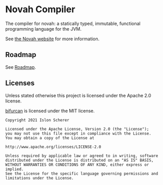 # Novah Compiler

The compiler for novah: a statically typed, immutable, functional programming language for the JVM.

See [the Novah website](https://novahlang.github.io/) for more information.

## Roadmap

See [Roadmap](https://github.com/stackoverflow/novah/blob/master/ROADMAP.md).

## Licenses

Unless stated otherwise this project is licensed under the Apache 2.0 license.

[bifurcan](https://github.com/lacuna/bifurcan) is licensed under the MIT license.

    Copyright 2021 Islon Scherer
    
    Licensed under the Apache License, Version 2.0 (the "License");
    you may not use this file except in compliance with the License.
    You may obtain a copy of the License at
    
    http://www.apache.org/licenses/LICENSE-2.0
    
    Unless required by applicable law or agreed to in writing, software
    distributed under the License is distributed on an "AS IS" BASIS,
    WITHOUT WARRANTIES OR CONDITIONS OF ANY KIND, either express or implied.
    See the License for the specific language governing permissions and
    limitations under the License.